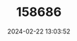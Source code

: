 ---
title: "158686"
category: "Aeshna grandis"
draft: false
date: 2024-02-22 13:03:52
languages:
  German: ["Braune Mosaikjungfer"]
  Dutch; Flemish: ["Bruine glazenmaker"]
  Norwegian: ["Brunlibelle"]
  Danish: ["Brun Mosaikguldsmed"]
  Swedish: ["Brun mosaikslända"]
  Italian: ["Dragone bruno"]
  French: ["Grande Aeschne"]
  Bosnian: ["Jantarni kralj"]
  Slovenian: ["Rjava deva"]
  Finnish: ["Ruskoukonkorento"]
  Croatian: ["Veliki kralj"]
  Serbian: ["Veliki kraljević"]
  English: ["Brown Hawker"]
---